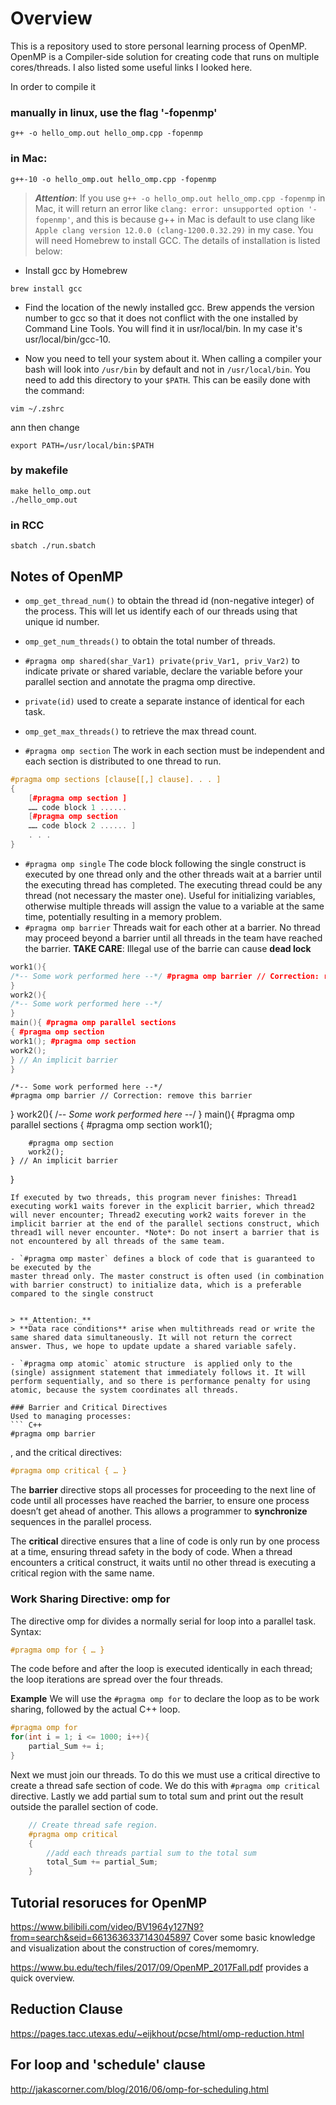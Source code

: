 # Overview
This is a repository used to store personal learning process of OpenMP. OpenMP is a Compiler-side solution for creating code that runs on multiple cores/threads. I also listed some useful links I looked here.

In order to compile it 
### manually in **linux**, use the flag '-fopenmp'
```
g++ -o hello_omp.out hello_omp.cpp -fopenmp
```

### in **Mac**:
```
g++-10 -o hello_omp.out hello_omp.cpp -fopenmp
```

> **_Attention_**:
> If you use `g++ -o hello_omp.out hello_omp.cpp -fopenmp` in Mac, it will return an error like `clang: error: unsupported option '-fopenmp'`, and this is because g++ in Mac is default to use clang like `Apple clang version 12.0.0 (clang-1200.0.32.29)` in my case. You will need Homebrew to install GCC. The details of installation is listed below:
- Install gcc by Homebrew
```
brew install gcc
```
- Find the location of the newly installed gcc. Brew appends the version number to gcc so that it does not conflict with the one installed by Command Line Tools. You will find it in usr/local/bin. In my case it's usr/local/bin/gcc-10.

- Now you need to tell your system about it. When calling a compiler your bash will look into `/usr/bin` by default and not in `/usr/local/bin`. You need to add this directory to your `$PATH`. This can be easily done with the command:

```
vim ~/.zshrc
```
ann then change 
```
export PATH=/usr/local/bin:$PATH
```

### by **makefile** 
```
make hello_omp.out
./hello_omp.out
```

### in **RCC**
```
sbatch ./run.sbatch
```


## Notes of OpenMP
- `omp_get_thread_num()` to obtain the thread id (non-negative integer) of the process. This will let us identify each of our threads using that unique id number.
- `omp_get_num_threads()` to obtain the total number of threads.
- `#pragma omp shared(shar_Var1) private(priv_Var1, priv_Var2)` to indicate private or shared variable, declare the variable before your parallel section and annotate the pragma omp directive.
- `private(id)` used to create a separate instance of identical for each task.

- `omp_get_max_threads()` to retrieve the max thread count.
- `#pragma omp section` The work in each section must be independent and each section is distributed to one thread to run. 
```C++
#pragma omp sections [clause[[,] clause]. . . ]
{
    [#pragma omp section ]
    …… code block 1 ......
    [#pragma omp section
    …… code block 2 ...... ]
    . . .
}
```
- `#pragma omp single` The code block following the single construct is executed by one thread only and the other threads wait at a barrier until the executing thread has completed. The executing thread could be any thread (not necessary the master one). Useful for initializing variables, otherwise multiple threads will assign the value to a variable at the same time, potentially resulting in a memory problem.
- `#pragma omp barrier` Threads wait for each other at a barrier. No thread may proceed beyond a barrier until all threads in the team have reached the barrier. **TAKE CARE**:  Illegal use of the barrie can cause **dead lock** 
```C++
work1(){
/*-- Some work performed here --*/ #pragma omp barrier // Correction: remove this barrier
}
work2(){
/*-- Some work performed here --*/
}
main(){ #pragma omp parallel sections 
{ #pragma omp section
work1(); #pragma omp section
work2();
} // An implicit barrier
}
```
    /*-- Some work performed here --*/ 
    #pragma omp barrier // Correction: remove this barrier
}
work2(){
    /*-- Some work performed here --*/
}
main(){ 
    #pragma omp parallel sections 
    { 
        #pragma omp section
        work1(); 

        #pragma omp section
        work2();
    } // An implicit barrier
}
```
If executed by two threads, this program never finishes: Thread1 executing work1 waits forever in the explicit barrier, which thread2 will never encounter; Thread2 executing work2 waits forever in the implicit barrier at the end of the parallel sections construct, which thread1 will never encounter. *Note*: Do not insert a barrier that is not encountered by all threads of the same team.

- `#pragma omp master` defines a block of code that is guaranteed to be executed by the
master thread only. The master construct is often used (in combination with barrier construct) to initialize data, which is a preferable compared to the single construct


> **_Attention:_** 
> **Data race conditions** arise when multithreads read or write the same shared data simultaneously. It will not return the correct answer. Thus, we hope to update update a shared variable safely.

- `#pragma omp atomic` atomic structure  is applied only to the (single) assignment statement that immediately follows it. It will perform sequentially, and so there is performance penalty for using atomic, because the system coordinates all threads.  

### Barrier and Critical Directives 
Used to managing processes:
``` C++
#pragma omp barrier
```
, and the critical directives:
```C++
#pragma omp critical { … }
```

The **barrier** directive stops all processes for proceeding to the next line of code until all processes have reached the barrier, to ensure one process doesn’t get ahead of another. This allows a programmer to **synchronize** sequences in the parallel process.

The **critical** directive ensures that a line of code is only run by one process at a time, ensuring thread safety in the body of code. When a thread encounters a critical construct, it waits until no other thread is executing a critical region with the same name.

### Work Sharing Directive: omp for
The directive omp for divides a normally serial for loop into a parallel task. Syntax:
```C++
#pragma omp for { … }
```
The code before and after the loop is executed identically in each thread; the loop iterations are spread over the four threads.

**Example**
We will use the `#pragma omp for` to declare the loop as to be work sharing, followed by the actual C++ loop. 
```C++
#pragma omp for
for(int i = 1; i <= 1000; i++){
    partial_Sum += i;
}
```


Next we must join our threads. To do this we must use a critical directive to create a thread safe section of code. We do this with `#pragma omp critical` directive. Lastly we add partial sum to total sum and print out the result outside the parallel section of code.
```C++
    // Create thread safe region.
    #pragma omp critical
    {
        //add each threads partial sum to the total sum
        total_Sum += partial_Sum;
    }
```
## Tutorial resoruces for OpenMP
https://www.bilibili.com/video/BV1964y127N9?from=search&seid=6613636337143045897
Cover some basic knowledge and visualization about the construction of cores/memomry. 

https://www.bu.edu/tech/files/2017/09/OpenMP_2017Fall.pdf provides a quick overview.

## Reduction Clause
https://pages.tacc.utexas.edu/~eijkhout/pcse/html/omp-reduction.html

## For loop and 'schedule' clause
http://jakascorner.com/blog/2016/06/omp-for-scheduling.html
